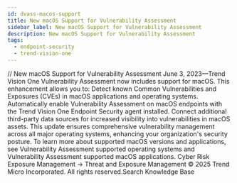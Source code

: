 ```yaml
---
id: dvass-macos-support
title: New macOS Support for Vulnerability Assessment
sidebar_label: New macOS Support for Vulnerability Assessment
description: New macOS Support for Vulnerability Assessment
tags:
  - endpoint-security
  - trend-vision-one
---
```


/*<![CDATA[*/ $('#title').html($('meta[name=map-description]').attr('content')); /*]]>*/ New macOS Support for Vulnerability Assessment June 3, 2023—Trend Vision One Vulnerability Assessment now includes support for macOS. This enhancement allows you to: Detect known Common Vulnerabilities and Exposures (CVEs) in macOS applications and operating systems. Automatically enable Vulnerability Assessment on macOS endpoints with the Trend Vision One Endpoint Security agent installed. Connect additional third-party data sources for increased visibility into vulnerabilities in macOS assets. This update ensures comprehensive vulnerability management across all major operating systems, enhancing your organization's security posture. To learn more about supported macOS versions and applications, see Vulnerability Assessment supported operating systems and Vulnerability Assessment supported macOS applications. Cyber Risk Exposure Management → Threat and Exposure Management © 2025 Trend Micro Incorporated. All rights reserved.Search Knowledge Base
